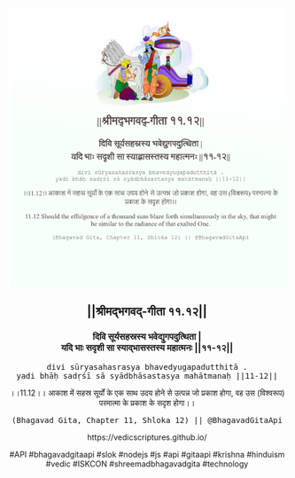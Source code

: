 <img src="../../asset/BG_11_12.png"/>
<center><h2>||श्रीमद्‍भगवद्‍-गीता ११.१२||</h2>
<h3>दिवि सूर्यसहस्रस्य भवेद्युगपदुत्थिता |<br/>यदि भाः सदृशी सा स्याद्भासस्तस्य महात्मनः ||११-१२||</h3>
<pre>divi sūryasahasrasya bhavedyugapadutthitā .<br/>yadi bhāḥ sadṛśī sā syādbhāsastasya mahātmanaḥ ||11-12||</pre>
<p>।।11.12।। आकाश में सहस्र सूर्यों के एक साथ उदय होने से उत्पन्न जो प्रकाश होगा, वह उस (विश्वरूप) परमात्मा के प्रकाश के सदृश होगा।।</p>
<pre>(Bhagavad Gita, Chapter 11, Shloka 12) || @BhagavadGitaApi</pre><p>https://vedicscriptures.github.io/</p><p>#API #bhagavadgitaapi #slok #nodejs #js #api #gitaapi #krishna #hinduism #vedic #ISKCON #shreemadbhagavadgita #technology</p></center>